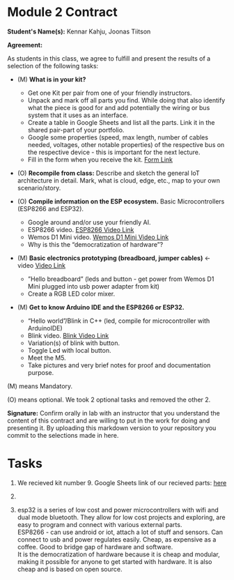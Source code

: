 # Module 2 Contract

**Student's Name(s):** Kennar Kahju, Joonas Tiitson

**Agreement:**

As students in this class, we agree to fulfill and present the results of a selection of the following tasks:

- (M) **What is in your kit?**
  - Get one Kit per pair from one of your friendly instructors.
  - Unpack and mark off all parts you find. While doing that also identify what the piece is good for and add potentially the wiring or bus system that it uses as an interface.
  - Create a table in Google Sheets and list all the parts. Link it in the shared pair-part of your portfolio.
  - Google some properties (speed, max length, number of cables needed, voltages, other notable properties) of the respective bus on the respective device - this is important for the next lecture.
  - Fill in the form when you receive the kit. [Form Link](https://forms.gle/BMuoYuQnnsd9DEEK8)

- (O) **Recompile from class:** Describe and sketch the general IoT architecture in detail. Mark, what is cloud, edge, etc., map to your own scenario/story.

- (O) **Compile information on the ESP ecosystem.** Basic Microcontrollers (ESP8266 and ESP32).
  - Google around and/or use your friendly AI.
  - ESP8266 video. [ESP8266 Video Link](https://youtu.be/wOEDaFRlhLo?si=ERGEnZ5NZ37XvrRa)
  - Wemos D1 Mini video. [Wemos D1 Mini Video Link](https://youtu.be/5WXPYWj-_a4?si=aN1WIzTkJIIBUl5E)
  - Why is this the “democratization of hardware”?

- (M) **Basic electronics prototyping (breadboard, jumper cables)** <- video [Video Link](https://youtu.be/yXirMBP3x4U?si=YiR1OVodxhQ-EjHL)
  - ”Hello breadboard” (leds and button - get power from Wemos D1 Mini plugged into usb power adapter from kit)
  - Create a RGB LED color mixer.

- (M) **Get to know Arduino IDE and the ESP8266 or ESP32.**
  - “Hello world”/Blink in C++ (led, compile for microcontroller with ArduinoIDE)
  - Blink video. [Blink Video Link](https://youtu.be/2nN_ZVyWLzg?si=EkluhBUelc4Rdhbg)
  - Variation(s) of blink with button.
  - Toggle Led with local button.
  - Meet the M5.
  - Take pictures and very brief notes for proof and documentation purpose.

(M) means Mandatory.

(O) means optional. We took 2 optional tasks and removed the other 2.

**Signature:** Confirm orally in lab with an instructor that you understand the content of this contract and are willing to put in the work for doing and presenting it. By uploading this markdown version to your repository you commit to the selections made in here.


# Tasks

1. We recieved kit number 9. Google Sheets link of our recieved parts: [here](https://docs.google.com/spreadsheets/d/1qb0uxTUjVfAXhcyMBwt0HGUkXmfpsmdn01q703IYodM/edit?usp=sharing)

2. 

3. esp32 is a series of low cost and power microcontrollers with wifi and dual mode bluetooth. They allow for low cost projects and exploring, are easy to program and connect with various external parts.  
ESP8266 - can use android or iot, attach a lot of stuff and sensors. Can connect to usb and power regulates easily. Cheap, as expensive as a coffee. Good to bridge gap of hardware and software.  
It is the democratization of hardware because it is cheap and modular, making it possible for anyone to get started with hardware. It is also cheap and is based on open source.